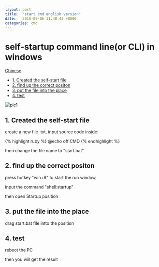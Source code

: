 ```yaml
---
layout: post
title:  "start cmd english version"
date:   2018-09-06 11:48:42 +0800
categories: cmd
---
```

# self-startup command line(or CLI) in windows

[Chinese](https://robin163.github.io/cmd/2018/09/06/start-cn.html)

<!-- vim-markdown-toc GFM -->

* [1. Created the self-start file](#1-created-the-self-start-file)
* [2. find up the correct positon](#2-find-up-the-correct-positon)
* [3. put the file into the place](#3-put-the-file-into-the-place)
* [4. test](#4-test)

<!-- vim-markdown-toc -->

![pic1](https://github.com/Robin163/robin163.github.io/tree/master/css/pic1.jpg)

## 1. Created the self-start file
create a new file .txt, input source code inside:

{% highlight ruby %}
@echo off
CMD
{% endhighlight %}

then change the file name to "start.bat"
## 2. find up the correct positon
press hotkey "win+R" to start the run window,

input the command "shell:startup"

then open Startup position
## 3. put the file into the place
drag start.bat file intto the position

## 4. test
reboot the PC

then you will get the result


